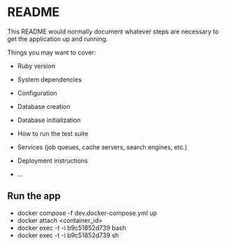 # README

This README would normally document whatever steps are necessary to get the
application up and running.

Things you may want to cover:

* Ruby version

* System dependencies

* Configuration

* Database creation

* Database initialization

* How to run the test suite

* Services (job queues, cache servers, search engines, etc.)

* Deployment instructions

* ...


## Run the app
- docker compose -f dev.docker-compose.yml up
- docker attach <container_id>
- docker exec -t -i b9c51852d739 bash
- docker exec -t -i b9c51852d739 sh